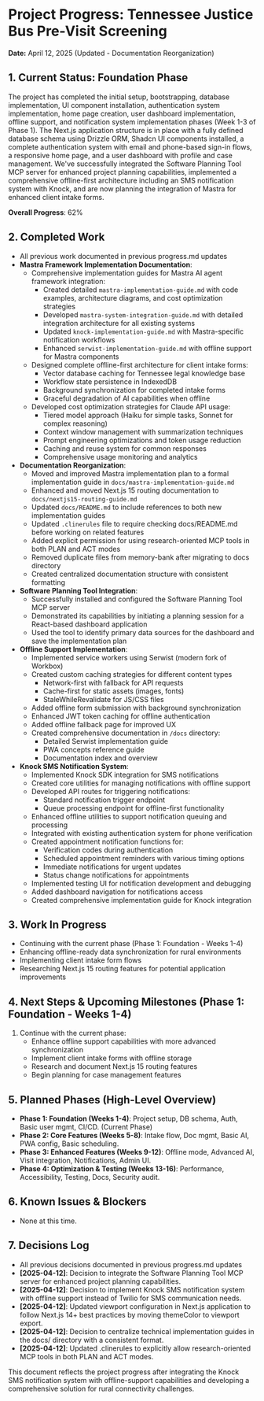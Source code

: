 # Project Progress: Tennessee Justice Bus Pre-Visit Screening

**Date:** April 12, 2025 (Updated - Documentation Reorganization)

## 1. Current Status: Foundation Phase

The project has completed the initial setup, bootstrapping, database implementation, UI component installation, authentication system implementation, home page creation, user dashboard implementation, offline support, and notification system implementation phases (Week 1-3 of Phase 1). The Next.js application structure is in place with a fully defined database schema using Drizzle ORM, Shadcn UI components installed, a complete authentication system with email and phone-based sign-in flows, a responsive home page, and a user dashboard with profile and case management. We've successfully integrated the Software Planning Tool MCP server for enhanced project planning capabilities, implemented a comprehensive offline-first architecture including an SMS notification system with Knock, and are now planning the integration of Mastra for enhanced client intake forms.

**Overall Progress**: 62%

## 2. Completed Work

- All previous work documented in previous progress.md updates
- **Mastra Framework Implementation Documentation**:
  - Comprehensive implementation guides for Mastra AI agent framework integration:
    - Created detailed `mastra-implementation-guide.md` with code examples, architecture diagrams, and cost optimization strategies
    - Developed `mastra-system-integration-guide.md` with detailed integration architecture for all existing systems
    - Updated `knock-implementation-guide.md` with Mastra-specific notification workflows
    - Enhanced `serwist-implementation-guide.md` with offline support for Mastra components
  - Designed complete offline-first architecture for client intake forms:
    - Vector database caching for Tennessee legal knowledge base
    - Workflow state persistence in IndexedDB
    - Background synchronization for completed intake forms
    - Graceful degradation of AI capabilities when offline
  - Developed cost optimization strategies for Claude API usage:
    - Tiered model approach (Haiku for simple tasks, Sonnet for complex reasoning)
    - Context window management with summarization techniques
    - Prompt engineering optimizations and token usage reduction
    - Caching and reuse system for common responses
    - Comprehensive usage monitoring and analytics
- **Documentation Reorganization**:
  - Moved and improved Mastra implementation plan to a formal implementation guide in `docs/mastra-implementation-guide.md`
  - Enhanced and moved Next.js 15 routing documentation to `docs/nextjs15-routing-guide.md`
  - Updated `docs/README.md` to include references to both new implementation guides
  - Updated `.clinerules` file to require checking docs/README.md before working on related features
  - Added explicit permission for using research-oriented MCP tools in both PLAN and ACT modes
  - Removed duplicate files from memory-bank after migrating to docs directory
  - Created centralized documentation structure with consistent formatting
- **Software Planning Tool Integration**:
  - Successfully installed and configured the Software Planning Tool MCP server
  - Demonstrated its capabilities by initiating a planning session for a React-based dashboard application
  - Used the tool to identify primary data sources for the dashboard and save the implementation plan
- **Offline Support Implementation**:
  - Implemented service workers using Serwist (modern fork of Workbox)
  - Created custom caching strategies for different content types
    - Network-first with fallback for API requests
    - Cache-first for static assets (images, fonts)
    - StaleWhileRevalidate for JS/CSS files
  - Added offline form submission with background synchronization
  - Enhanced JWT token caching for offline authentication
  - Added offline fallback page for improved UX
  - Created comprehensive documentation in `/docs` directory:
    - Detailed Serwist implementation guide
    - PWA concepts reference guide
    - Documentation index and overview
- **Knock SMS Notification System**:
  - Implemented Knock SDK integration for SMS notifications
  - Created core utilities for managing notifications with offline support
  - Developed API routes for triggering notifications:
    - Standard notification trigger endpoint
    - Queue processing endpoint for offline-first functionality
  - Enhanced offline utilities to support notification queuing and processing
  - Integrated with existing authentication system for phone verification
  - Created appointment notification functions for:
    - Verification codes during authentication
    - Scheduled appointment reminders with various timing options
    - Immediate notifications for urgent updates
    - Status change notifications for appointments
  - Implemented testing UI for notification development and debugging
  - Added dashboard navigation for notifications access
  - Created comprehensive implementation guide for Knock integration

## 3. Work In Progress

- Continuing with the current phase (Phase 1: Foundation - Weeks 1-4)
- Enhancing offline-ready data synchronization for rural environments
- Implementing client intake form flows
- Researching Next.js 15 routing features for potential application improvements

## 4. Next Steps & Upcoming Milestones (Phase 1: Foundation - Weeks 1-4)

1. Continue with the current phase:
   - Enhance offline support capabilities with more advanced synchronization
   - Implement client intake forms with offline storage
   - Research and document Next.js 15 routing features
   - Begin planning for case management features

## 5. Planned Phases (High-Level Overview)

- **Phase 1: Foundation (Weeks 1-4)**: Project setup, DB schema, Auth, Basic user mgmt, CI/CD. (Current Phase)
- **Phase 2: Core Features (Weeks 5-8)**: Intake flow, Doc mgmt, Basic AI, PWA config, Basic scheduling.
- **Phase 3: Enhanced Features (Weeks 9-12)**: Offline mode, Advanced AI, Visit integration, Notifications, Admin UI.
- **Phase 4: Optimization & Testing (Weeks 13-16)**: Performance, Accessibility, Testing, Docs, Security audit.

## 6. Known Issues & Blockers

- None at this time.

## 7. Decisions Log

- All previous decisions documented in previous progress.md updates
- **[2025-04-12]**: Decision to integrate the Software Planning Tool MCP server for enhanced project planning capabilities.
- **[2025-04-12]**: Decision to implement Knock SMS notification system with offline support instead of Twilio for SMS communication needs.
- **[2025-04-12]**: Updated viewport configuration in Next.js application to follow Next.js 14+ best practices by moving themeColor to viewport export.
- **[2025-04-12]**: Decision to centralize technical implementation guides in the docs/ directory with a consistent format.
- **[2025-04-12]**: Updated .clinerules to explicitly allow research-oriented MCP tools in both PLAN and ACT modes.

This document reflects the project progress after integrating the Knock SMS notification system with offline-support capabilities and developing a comprehensive solution for rural connectivity challenges.
